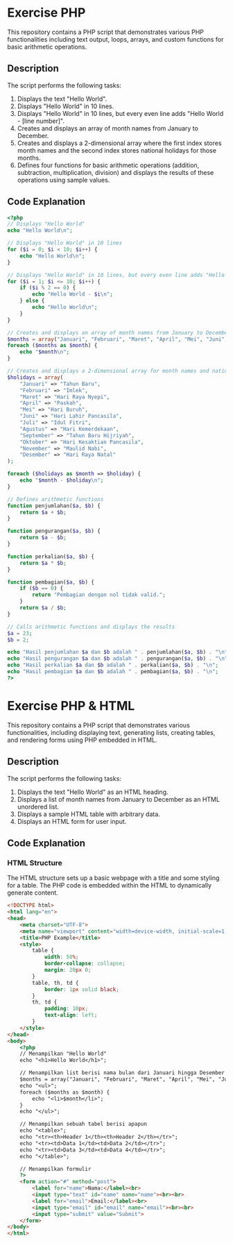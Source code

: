 # Exercise PHP

This repository contains a PHP script that demonstrates various PHP functionalities including text output, loops, arrays, and custom functions for basic arithmetic operations.

## Description

The script performs the following tasks:

1. Displays the text "Hello World".
2. Displays "Hello World" in 10 lines.
3. Displays "Hello World" in 10 lines, but every even line adds "Hello World - [line number]".
4. Creates and displays an array of month names from January to December.
5. Creates and displays a 2-dimensional array where the first index stores month names and the second index stores national holidays for those months.
6. Defines four functions for basic arithmetic operations (addition, subtraction, multiplication, division) and displays the results of these operations using sample values.

## Code Explanation

```php
<?php
// Displays "Hello World"
echo "Hello World\n";

// Displays "Hello World" in 10 lines
for ($i = 0; $i < 10; $i++) {
    echo "Hello World\n";
}

// Displays "Hello World" in 10 lines, but every even line adds "Hello World - [line number]"
for ($i = 1; $i <= 10; $i++) {
    if ($i % 2 == 0) {
        echo "Hello World - $i\n";
    } else {
        echo "Hello World\n";
    }
}

// Creates and displays an array of month names from January to December
$months = array("Januari", "Februari", "Maret", "April", "Mei", "Juni", "Juli", "Agustus", "September", "Oktober", "November", "Desember");
foreach ($months as $month) {
    echo "$month\n";
}

// Creates and displays a 2-dimensional array for month names and national holidays
$holidays = array(
    "Januari" => "Tahun Baru",
    "Februari" => "Imlek",
    "Maret" => "Hari Raya Nyepi",
    "April" => "Paskah",
    "Mei" => "Hari Buruh",
    "Juni" => "Hari Lahir Pancasila",
    "Juli" => "Idul Fitri",
    "Agustus" => "Hari Kemerdekaan",
    "September" => "Tahun Baru Hijriyah",
    "Oktober" => "Hari Kesaktian Pancasila",
    "November" => "Maulid Nabi",
    "Desember" => "Hari Raya Natal"
);

foreach ($holidays as $month => $holiday) {
    echo "$month - $holiday\n";
}

// Defines arithmetic functions
function penjumlahan($a, $b) {
    return $a + $b;
}

function pengurangan($a, $b) {
    return $a - $b;
}

function perkalian($a, $b) {
    return $a * $b;
}

function pembagian($a, $b) {
    if ($b == 0) {
        return "Pembagian dengan nol tidak valid.";
    }
    return $a / $b;
}

// Calls arithmetic functions and displays the results
$a = 23;
$b = 2;

echo "Hasil penjumlahan $a dan $b adalah " . penjumlahan($a, $b) . "\n";
echo "Hasil pengurangan $a dan $b adalah " . pengurangan($a, $b) . "\n";
echo "Hasil perkalian $a dan $b adalah " . perkalian($a, $b) . "\n";
echo "Hasil pembagian $a dan $b adalah " . pembagian($a, $b) . "\n";
?>
```

# Exercise PHP & HTML

This repository contains a PHP script that demonstrates various functionalities, including displaying text, generating lists, creating tables, and rendering forms using PHP embedded in HTML.

## Description

The script performs the following tasks:

1. Displays the text "Hello World" as an HTML heading.
2. Displays a list of month names from January to December as an HTML unordered list.
3. Displays a sample HTML table with arbitrary data.
4. Displays an HTML form for user input.

## Code Explanation

### HTML Structure

The HTML structure sets up a basic webpage with a title and some styling for a table. The PHP code is embedded within the HTML to dynamically generate content.

```html
<!DOCTYPE html>
<html lang="en">
<head>
    <meta charset="UTF-8">
    <meta name="viewport" content="width=device-width, initial-scale=1.0">
    <title>PHP Example</title>
    <style>
        table {
            width: 50%;
            border-collapse: collapse;
            margin: 20px 0;
        }
        table, th, td {
            border: 1px solid black;
        }
        th, td {
            padding: 10px;
            text-align: left;
        }
    </style>
</head>
<body>
    <?php
    // Menampilkan "Hello World"
    echo "<h1>Hello World</h1>";

    // Menampilkan list berisi nama bulan dari Januari hingga Desember
    $months = array("Januari", "Februari", "Maret", "April", "Mei", "Juni", "Juli", "Agustus", "September", "Oktober", "November", "Desember");
    echo "<ul>";
    foreach ($months as $month) {
        echo "<li>$month</li>";
    }
    echo "</ul>";

    // Menampilkan sebuah tabel berisi apapun
    echo "<table>";
    echo "<tr><th>Header 1</th><th>Header 2</th></tr>";
    echo "<tr><td>Data 1</td><td>Data 2</td></tr>";
    echo "<tr><td>Data 3</td><td>Data 4</td></tr>";
    echo "</table>";

    // Menampilkan formulir
    ?>
    <form action="#" method="post">
        <label for="name">Nama:</label><br>
        <input type="text" id="name" name="name"><br><br>
        <label for="email">Email:</label><br>
        <input type="email" id="email" name="email"><br><br>
        <input type="submit" value="Submit">
    </form>
</body>
</html>

